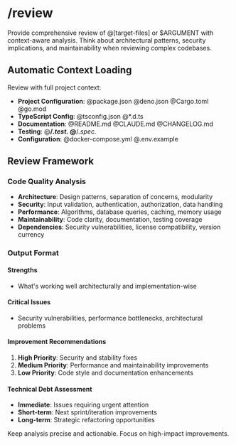 # /review

Provide comprehensive review of @[target-files] or $ARGUMENT with context-aware analysis. Think about architectural patterns, security implications, and maintainability when reviewing complex codebases.

## Automatic Context Loading

Review with full project context:

- **Project Configuration**: @package.json @deno.json @Cargo.toml @go.mod
- **TypeScript Config**: @tsconfig.json @*.d.ts
- **Documentation**: @README.md @CLAUDE.md @CHANGELOG.md
- **Testing**: @**/_.test._ @**/_.spec._
- **Configuration**: @docker-compose.yml @.env.example

## Review Framework

### Code Quality Analysis

- **Architecture**: Design patterns, separation of concerns, modularity
- **Security**: Input validation, authentication, authorization, data handling
- **Performance**: Algorithms, database queries, caching, memory usage
- **Maintainability**: Code clarity, documentation, testing coverage
- **Dependencies**: Security vulnerabilities, license compatibility, version currency

### Output Format

#### Strengths

- What's working well architecturally and implementation-wise

#### Critical Issues

- Security vulnerabilities, performance bottlenecks, architectural problems

#### Improvement Recommendations

1. **High Priority**: Security and stability fixes
2. **Medium Priority**: Performance and maintainability improvements
3. **Low Priority**: Code style and documentation enhancements

#### Technical Debt Assessment

- **Immediate**: Issues requiring urgent attention
- **Short-term**: Next sprint/iteration improvements
- **Long-term**: Strategic refactoring opportunities

Keep analysis precise and actionable. Focus on high-impact improvements.
